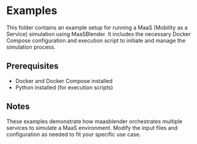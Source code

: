 # Examples

This folder contains an example setup for running a MaaS (Mobility as a Service) simulation using MaaSBlender.
It includes the necessary Docker Compose configuration and execution script to initiate and manage the simulation process.

## Prerequisites

- Docker and Docker Compose installed
- Python installed (for execution scripts)

## Notes

These examples demonstrate how maasblender orchestrates multiple services to simulate a MaaS environment.
Modify the input files and configuration as needed to fit your specific use case.

